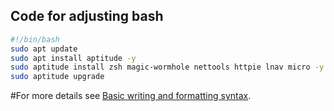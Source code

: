 ## Code for adjusting bash

```bash
#!/bin/bash
sudo apt update
sudo apt install aptitude -y
sudo aptitude install zsh magic-wormhole nettools httpie lnav micro -y
sudo aptitude upgrade

```

#For more details see [Basic writing and formatting syntax](https://docs.github.com/en/github/writing-on-github/getting-started-with-writing-and-formatting-on-github/basic-writing-and-formatting-syntax).

